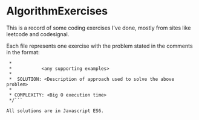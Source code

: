 # AlgorithmExercises

This is a record of some coding exercises I've done, mostly from sites like leetcode and codesignal. 

Each file represents one exercise with the problem stated in the comments in the format:

```/** PROBLEM: <Stating the problem>
 *          
 *           <any supporting examples>
 *
 *  SOLUTION: <Description of approach used to solve the above problem>
 *
 * COMPLEXITY: <Big O execution time>
 */```

All solutions are in Javascript ES6.
